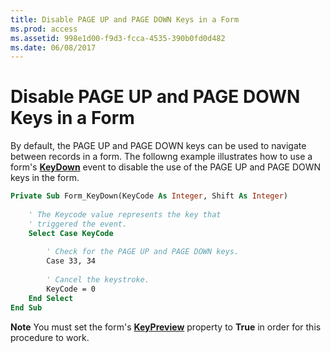 ```yaml
---
title: Disable PAGE UP and PAGE DOWN Keys in a Form
ms.prod: access
ms.assetid: 998e1d00-f9d3-fcca-4535-390b0fd0d482
ms.date: 06/08/2017
---
```



# Disable PAGE UP and PAGE DOWN Keys in a Form

By default, the PAGE UP and PAGE DOWN keys can be used to navigate between records in a form. The followng example illustrates how to use a form's **[KeyDown](form-keydown-event-access.md)** event to disable the use of the PAGE UP and PAGE DOWN keys in the form.


```vb
Private Sub Form_KeyDown(KeyCode As Integer, Shift As Integer) 
 
    ' The Keycode value represents the key that 
    ' triggered the event. 
    Select Case KeyCode 
    
        ' Check for the PAGE UP and PAGE DOWN keys. 
        Case 33, 34 
 
        ' Cancel the keystroke. 
        KeyCode = 0 
    End Select 
End Sub
```


 **Note**  You must set the form's **[KeyPreview](form-keypreview-property-access.md)** property to **True** in order for this procedure to work.


